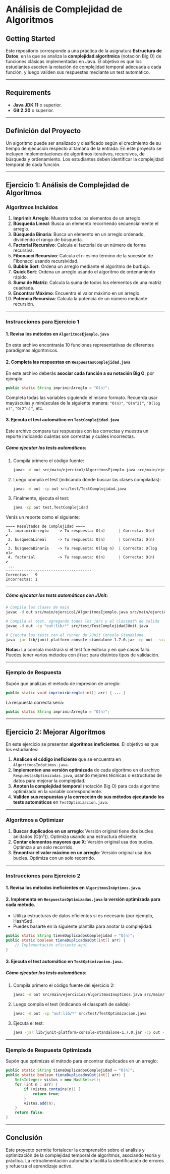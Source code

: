
# Análisis de Complejidad de Algoritmos

## Getting Started

Este repositorio corresponde a una práctica de la asignatura **Estructura de Datos**, en la que se analiza la **complejidad algorítmica** (notación Big O) de funciones clásicas implementadas en Java. El objetivo es que los estudiantes asocien la notación de complejidad temporal adecuada a cada función, y luego validen sus respuestas mediante un test automático.

---

## Requirements

* **Java JDK 11** o superior.
* **Git 2.20** o superior.

---

## Definición del Proyecto

Un algoritmo puede ser analizado y clasificado según el crecimiento de su tiempo de ejecución respecto al tamaño de la entrada. En este proyecto se incluyen implementaciones de algoritmos iterativos, recursivos, de búsqueda y ordenamiento. Los estudiantes deben identificar la complejidad temporal de cada función.

---

## Ejercicio 1: **Análisis de Complejidad de Algoritmos**

### Algoritmos Incluidos

1. **Imprimir Arreglo**: Muestra todos los elementos de un arreglo.
2. **Búsqueda Lineal**: Busca un elemento recorriendo secuencialmente el arreglo.
3. **Búsqueda Binaria**: Busca un elemento en un arreglo ordenado, dividiendo el rango de búsqueda.
4. **Factorial Recursivo**: Calcula el factorial de un número de forma recursiva.
5. **Fibonacci Recursivo**: Calcula el n-ésimo término de la sucesión de Fibonacci usando recursividad.
6. **Bubble Sort**: Ordena un arreglo mediante el algoritmo de burbuja.
7. **Quick Sort**: Ordena un arreglo usando el algoritmo de ordenamiento rápido.
8. **Suma de Matriz**: Calcula la suma de todos los elementos de una matriz cuadrada.
9. **Encontrar Máximo**: Encuentra el valor máximo en un arreglo.
10. **Potencia Recursiva**: Calcula la potencia de un número mediante recursión.

---

### Instrucciones para Ejercicio 1

#### 1. Revisa los métodos en `AlgoritmosEjemplo.java`

En este archivo encontrarás 10 funciones representativas de diferentes paradigmas algorítmicos.

#### 2. Completa las respuestas en `RespuestasComplejidad.java`

En este archivo deberás **asociar cada función a su notación Big O**, por ejemplo:

```java
public static String imprimirArreglo = "O(n)";
```

Completa todas las variables siguiendo el mismo formato.
Recuerda usar mayúsculas y minúsculas de la siguiente manera: `"O(n)"`, `"O(n^2)"`, `"O(log n)"`, `"O(2^n)"`, etc.

#### 3. Ejecuta el test automático en `TestComplejidad.java`

Este archivo compara tus respuestas con las correctas y muestra un reporte indicando cuántas son correctas y cuáles incorrectas.

##### **Cómo ejecutar los tests automáticos:**


1. Compila primero el código fuente:

   ```bash
   javac -d out src/main/ejercico1/AlgoritmosEjemplo.java src/main/ejercico1/RespuestasComplejidad.java
   ```
2. Luego compila el test (indicando dónde buscar las clases compiladas):

   ```bash
   javac -d out -cp out src/test/TestComplejidad.java
   ```
3. Finalmente, ejecuta el test:

   ```bash
   java -cp out test.TestComplejidad
   ```

Verás un reporte como el siguiente:

```
==== Resultados de Complejidad ====
 1. imprimirArreglo    -> Tu respuesta: O(n)      | Correcta: O(n)    ✔️
 2. busquedaLineal     -> Tu respuesta: O(n)      | Correcta: O(n)    ✔️
 3. busquedaBinaria    -> Tu respuesta: O(log n)  | Correcta: O(log n)✔️
 4. factorial          -> Tu respuesta: O(n)      | Correcta: O(n)    ✔️
 ...
--------------------------------------
Correctas:   9
Incorrectas: 1
```

---

##### **Cómo ejecutar los tests automáticos con JUnit:**

```bash
# Compila las clases de main
javac -d out src/main/ejercico1/AlgoritmosEjemplo.java src/main/ejercico1/RespuestasComplejidad.java

# Compila el test, agregando todos los jars y el classpath de salida
javac -d out -cp "out:lib/*" src/test/TestComplejidadJUnit.java

# Ejecuta los tests con el runner de JUnit Console Standalone
java -jar lib/junit-platform-console-standalone-1.7.0.jar -cp out --scan-class-path
```

**Notas:**
La consola mostrará si el test fue exitoso y en qué casos falló.
Puedes tener varios métodos con `@Test` para distintos tipos de validación.

---

### Ejemplo de Respuesta

Supón que analizas el método de impresión de arreglo:

```java
public static void imprimirArreglo(int[] arr) { ... }
```

La respuesta correcta sería:

```java
public static String imprimirArreglo = "O(n)";
```

---

## Ejercicio 2: **Mejorar Algoritmos**

En este ejercicio se presentan **algoritmos ineficientes**. El objetivo es que los estudiantes:

1. **Analicen el código ineficiente** que se encuentra en `AlgoritmosInóptimos.java`.
2. **Implementen una versión optimizada** de cada algoritmo en el archivo `RespuestasOptimizadas.java`, usando mejores técnicas o estructuras de datos para mejorar la complejidad.
3. **Anoten la complejidad temporal** (notación Big O) para cada algoritmo optimizado en la variable correspondiente.
4. **Validen sus respuestas y la corrección de sus métodos ejecutando los tests automáticos** en `TestOptimizacion.java`.

---

### Algoritmos a Optimizar

1. **Buscar duplicados en un arreglo**: Versión original tiene dos bucles anidados (O(n²)). Optimiza usando una estructura eficiente.
2. **Contar elementos mayores que X**: Versión original usa dos bucles. Optimiza a un solo recorrido.
3. **Encontrar el valor máximo en un arreglo**: Versión original usa dos bucles. Optimiza con un solo recorrido.

---

### Instrucciones para Ejercicio 2

#### 1. Revisa los métodos ineficientes en `AlgoritmosInóptimos.java`.

#### 2. Implementa en `RespuestasOptimizadas.java` la **versión optimizada** para cada método.

* Utiliza estructuras de datos eficientes si es necesario (por ejemplo, HashSet).
* Puedes basarte en la siguiente plantilla para anotar la complejidad:

```java
public static String tieneDuplicadosComplejidad = "O(n)";
public static boolean tieneDuplicadosOpt(int[] arr) {
    // Implementación eficiente aquí
}
```

#### 3. Ejecuta el test automático en `TestOptimizacion.java`.

##### **Cómo ejecutar los tests automáticos:**

1. Compila primero el código fuente del ejercicio 2:

   ```bash
   javac -d out src/main/ejercicio2/AlgoritmosInoptimos.java src/main/ejercicio2/RespuestasOptimizadas.java
   ```
2. Luego compila el test (indicando el classpath de salida):

   ```bash
   javac -d out -cp "out:lib/*" src/test/TestOptimizacion.java
   ```
3. Ejecuta el test:

   ```bash
   java -jar lib/junit-platform-console-standalone-1.7.0.jar -cp out --scan-class-path
   ```

---

### Ejemplo de Respuesta Optimizada

Supón que optimizas el método para encontrar duplicados en un arreglo:

```java
public static String tieneDuplicadosComplejidad = "O(n)";
public static boolean tieneDuplicadosOpt(int[] arr) {
    Set<Integer> vistos = new HashSet<>();
    for (int n : arr) {
        if (vistos.contains(n)) {
            return true;
        }
        vistos.add(n);
    }
    return false;
}
```

---

## Conclusión

Este proyecto permite fortalecer la comprensión sobre el análisis y optimización de la complejidad temporal de algoritmos, asociando teoría y práctica. La retroalimentación automática facilita la identificación de errores y refuerza el aprendizaje activo.
